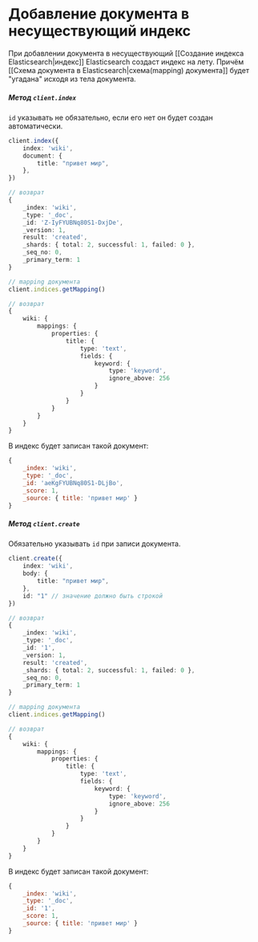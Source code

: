 # Добавление документа в несуществующий индекс


При добавлении документа в несуществующий [[Создание индекса Elasticsearch|индекс]] Elasticsearch создаст индекс на лету. Причём [[Схема документа в Elasticsearch|схема(mapping) документа]] будет "угадана" исходя из тела документа.

##### Метод `client.index`

`id` указывать не обязательно, если его нет он будет создан автоматически.

```typescript
client.index({
	index: 'wiki',
	document: {
		title: "привет мир",
	},
})

// возврат
{
    _index: 'wiki',
    _type: '_doc',
    _id: 'Z-IyFYUBNq80S1-DxjDe',
    _version: 1,
    result: 'created',
    _shards: { total: 2, successful: 1, failed: 0 },
    _seq_no: 0,
    _primary_term: 1
}

// mapping документа
client.indices.getMapping()

// возврат
{ 
	wiki: { 
		mappings: { 
			properties: { 
				title: { 
					type: 'text', 
					fields: { 
						keyword: { 
							type: 'keyword', 
							ignore_above: 256 
						} 
					} 
				} 
			} 
		}
	} 
}
```

В индекс будет записан такой документ:
```js
{
    _index: 'wiki',
    _type: '_doc',
    _id: 'aeKgFYUBNq80S1-DLjBo',
    _score: 1,
    _source: { title: 'привет мир' }
}
```

##### Метод `client.create`
Обязательно указывать `id` при записи документа.

```typescript
client.create({
	index: 'wiki',
	body: {
		title: "привет мир",
	},
	id: "1" // значение должно быть строкой
})

// возврат
{
    _index: 'wiki',
    _type: '_doc',
    _id: '1',
    _version: 1,
    result: 'created',
    _shards: { total: 2, successful: 1, failed: 0 },
    _seq_no: 0,
    _primary_term: 1
}

// mapping документа
client.indices.getMapping()

// возврат
{ 
	wiki: { 
		mappings: { 
			properties: { 
				title: { 
					type: 'text', 
					fields: { 
						keyword: { 
							type: 'keyword', 
							ignore_above: 256 
						} 
					} 
				} 
			} 
		}
	} 
}
```

В индекс будет записан такой документ:
```js
{
    _index: 'wiki',
    _type: '_doc',
    _id: '1',
    _score: 1,
    _source: { title: 'привет мир' }
}
```

